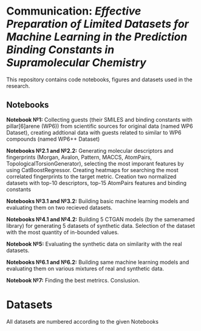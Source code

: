 # Communication: _Effective Preparation of Limited Datasets for Machine Learning in the Prediction Binding Constants in Supramolecular Chemistry_

This repository contains code notebooks, figures and datasets used in the research.

## Notebooks
**Notebook №1:** Collecting guests (their SMILES and binding constants with pillar[6]arene (WP6)) from scientific sources for original data (named WP6 Dataset), creating addtional data with guests related to similar to WP6 compounds (named WP6++ Dataset)

**Notebooks №2.1 and №2.2:** Generating molecular descriptors and fingerprints (Morgan, Avalon, Pattern, MACCS, AtomPairs, TopologicalTorsionGenerator), selecting the most imporant features by using CatBoostRegressor. Creating heatmaps for searching the most correlated fingerprints to the target metric. Creation two normalized datasets with top-10 descriptors, top-15 AtomPairs features and binding constants

**Notebooks №3.1 and №3.2:** Building basic machine learning models and evaluating them on two recieved datasets.

**Notebooks №4.1 and №4.2:** Building 5 CTGAN models (by the samenamed library) for generating 5  datasets of synthetic data. Selection of the dataset with the most quantity of  in-bounded values.

**Notebook №5:** Evaluating the synthetic data on similarity with the real datasets. 

**Notebooks №6.1 and №6.2:** Building same machine learning models and evaluating them on various mixtures of real and synthetic data.

**Notebook №7:** Finding the best metrircs. Conslusion.

# Datasets
All datasets are numbered according to the given Notebooks

